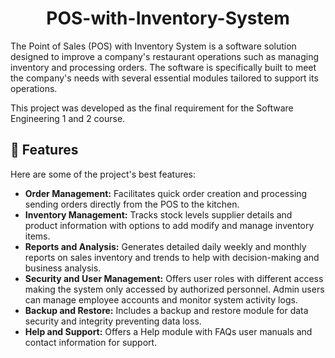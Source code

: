 <h1 align="center" id="title">POS-with-Inventory-System</h1>

<p id="description">The Point of Sales (POS) with Inventory System is a software solution designed to improve a company's restaurant operations such as managing inventory and processing orders. The software is specifically built to meet the company's needs with several essential modules tailored to support its operations. </p>

This project was developed as the final requirement for the Software Engineering 1 and 2 course. 
  
<h2>🧐 Features</h2>

Here are some of the project's best features:

*   **Order Management:** Facilitates quick order creation and processing sending orders directly from the POS to the kitchen.
*   **Inventory Management:** Tracks stock levels supplier details and product information with options to add modify and manage inventory items.
*   **Reports and Analysis:** Generates detailed daily weekly and monthly reports on sales inventory and trends to help with decision-making and business analysis.
*   **Security and User Management:** Offers user roles with different access making the system only accessed by authorized personnel. Admin users can manage employee accounts and monitor system activity logs.
*   **Backup and Restore:** Includes a backup and restore module for data security and integrity preventing data loss.
*   **Help and Support:** Offers a Help module with FAQs user manuals and contact information for support.
